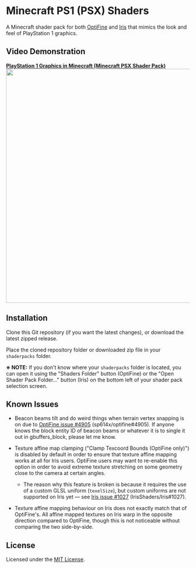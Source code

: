 # Minecraft PS1 (PSX) Shaders
A Minecraft shader pack for both [OptiFine](https://optifine.net/) and [Iris](https://irisshaders.net/) that mimics the look and feel of PlayStation 1 graphics.

## Video Demonstration
<a href="https://www.youtube.com/watch?v=6n_WGBEuRGY" target="_blank"><strong>PlayStation 1 Graphics in Minecraft (Minecraft PSX Shader Pack)</strong><br><img src="https://img.youtube.com/vi/6n_WGBEuRGY/maxresdefault.jpg" width="640"></a>

## Installation
Clone this Git repository (if you want the latest changes), or download the latest zipped release.

Place the cloned repository folder or downloaded zip file in your `shaderpacks` folder.

**※ NOTE:** If you don't know where your `shaderpacks` folder is located, you can open it using the "Shaders Folder" button (OptiFine) or the "Open Shader Pack Folder…" button (Iris) on the bottom left of your shader pack selection screen.

## Known Issues
* Beacon beams tilt and do weird things when terrain vertex snapping is on due to [OptiFine issue #4905](https://github.com/sp614x/optifine/issues/4905) (sp614x/optifine#4905).  If anyone knows the block entity ID of beacon beams or whatever it is to single it out in gbuffers_block, please let me know.

* Texture affine map clamping ("Clamp Texcoord Bounds (OptiFine only)") is disabled by default in order to ensure that texture affine mapping works at all for Iris users. OptiFine users may want to re-enable this option in order to avoid extreme texture stretching on some geometry close to the camera at certain angles.
	* The reason why this feature is broken is because it requires the use of a custom GLSL uniform (`texelSize`), but custom uniforms are not supported on Iris yet — see [Iris issue #1027](https://github.com/IrisShaders/Iris/issues/1027) (IrisShaders/Iris#1027).

* Texture affine mapping behaviour on Iris does not exactly match that of OptiFine's. All affine mapped textures on Iris warp in the opposite direction compared to OptiFine, though this is not noticeable without comparing the two side-by-side.

## License
Licensed under the [MIT License](https://choosealicense.com/licenses/mit/).
